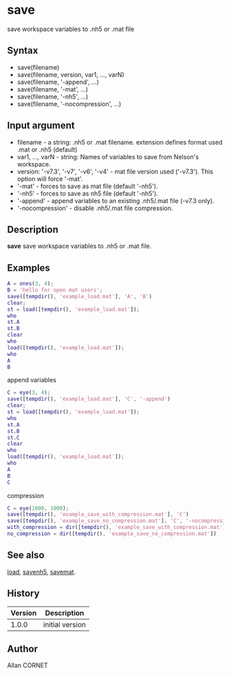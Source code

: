 

# save

save workspace variables to .nh5 or .mat file

## Syntax

- save(filename)
- save(filename, version, var1, ..., varN)
- save(filename, '-append', ...)
- save(filename, '-mat', ...)
- save(filename, '-nh5', ...)
- save(filename, '-nocompression', ...)

## Input argument

 - filename - a string: .nh5  or .mat filename. extension defines format used .mat or .nh5 (default)
 - var1, ..., varN - string: Names of variables to save from Nelson's workspace.
 - version: '-v7.3', '-v7', '-v6', '-v4' - mat file version used ('-v7.3'). This option will force '-mat'.
 - '-mat' - forces to save as mat file (default '-nh5').
 - '-nh5' - forces to save as nh5 file (default '-nh5').
 - '-append' - append variables to an existing .nh5/.mat file (-v7.3 only).
 - '-nocompression' - disable .nh5/.mat file compression.

## Description


  <p><b>save</b> save workspace variables to .nh5 or .mat file.</p>


## Examples

```matlab
A = ones(3, 4);
B = 'hello for open mat users';
save([tempdir(), 'example_load.mat'], 'A', 'B')
clear;
st = load([tempdir(), 'example_load.mat']);
who
st.A
st.B
clear
who
load([tempdir(), 'example_load.mat']);
who
A
B
```
append variables
```matlab
C = eye(3, 4);
save([tempdir(), 'example_load.mat'], 'C', '-append')
clear;
st = load([tempdir(), 'example_load.mat']);
who
st.A
st.B
st.C
clear
who
load([tempdir(), 'example_load.mat']);
who
A
B
C
```
compression
```matlab
C = eye(1000, 1000);
save([tempdir(), 'example_save_with_compression.mat'], 'C')
save([tempdir(), 'example_save_no_compression.mat'], 'C', '-nocompression')
with_compression = dir([tempdir(), 'example_save_with_compression.mat'])
no_compression = dir([tempdir(), 'example_save_no_compression.mat'])
```

## See also

[load](load.md), [savenh5](../hdf5/savenh5.md), [savemat](../matio/savemat.md).
## History

|Version|Description|
|------|------|
|1.0.0|initial version|


## Author

Allan CORNET



